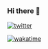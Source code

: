 ### Hi there 👋

[![twitter](https://img.shields.io/twitter/follow/nipeno?label=followers&logo=twitter&color=%23007ec6&style=plastic)](https://twitter.com/nipeno)

[![wakatime](https://wakatime.com/badge/user/401d4c64-86b1-47c5-9952-c429885246f3.svg)](https://wakatime.com/@401d4c64-86b1-47c5-9952-c429885246f3)

<!--
**Nipeno/nipeno** is a ✨ _special_ ✨ repository because its `README.md` (this file) appears on your GitHub profile.

Here are some ideas to get you started:

- 🔭 I’m currently working on ...
- 🌱 I’m currently learning ...
- 👯 I’m looking to collaborate on ...
- 🤔 I’m looking for help with ...
- 💬 Ask me about ...
- 📫 How to reach me: ...
- 😄 Pronouns: ...
- ⚡ Fun fact: ...
-->
